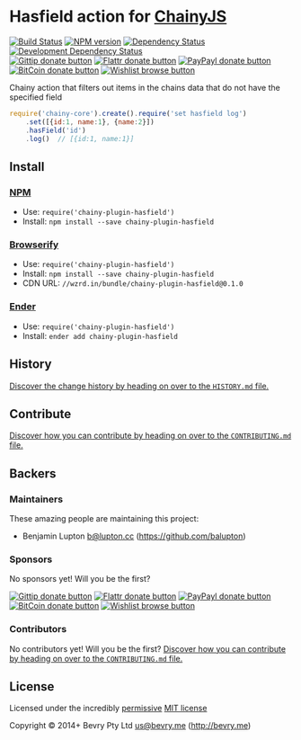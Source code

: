 
<!-- TITLE/ -->

# Hasfield action for [ChainyJS](http://chainy.bevry.me)

<!-- /TITLE -->


<!-- BADGES/ -->

[![Build Status](http://img.shields.io/travis-ci/chainy-plugins/chainy-plugin-hasfield.png?branch=master)](http://travis-ci.org/chainy-plugins/chainy-plugin-hasfield "Check this project's build status on TravisCI")
[![NPM version](http://badge.fury.io/js/chainy-plugin-hasfield.png)](https://npmjs.org/package/chainy-plugin-hasfield "View this project on NPM")
[![Dependency Status](https://david-dm.org/chainy-plugins/hasfield.png?theme=shields.io)](https://david-dm.org/chainy-plugins/hasfield)
[![Development Dependency Status](https://david-dm.org/chainy-plugins/hasfield/dev-status.png?theme=shields.io)](https://david-dm.org/chainy-plugins/hasfield#info=devDependencies)<br/>
[![Gittip donate button](http://img.shields.io/gittip/bevry.png)](https://www.gittip.com/bevry/ "Donate weekly to this project using Gittip")
[![Flattr donate button](http://img.shields.io/flattr/donate.png?color=yellow)](http://flattr.com/thing/344188/balupton-on-Flattr "Donate monthly to this project using Flattr")
[![PayPayl donate button](http://img.shields.io/paypal/donate.png?color=yellow)](https://www.paypal.com/cgi-bin/webscr?cmd=_s-xclick&hosted_button_id=QB8GQPZAH84N6 "Donate once-off to this project using Paypal")
[![BitCoin donate button](http://img.shields.io/bitcoin/donate.png?color=yellow)](https://coinbase.com/checkouts/9ef59f5479eec1d97d63382c9ebcb93a "Donate once-off to this project using BitCoin")
[![Wishlist browse button](http://img.shields.io/wishlist/browse.png?color=yellow)](http://amzn.com/w/2F8TXKSNAFG4V "Buy an item on our wishlist for us")

<!-- /BADGES -->


<!-- CHAINY_DOCUMENTATION/ -->

<!-- DESCRIPTION/ -->

Chainy action that filters out items in the chains data that do not have the specified field

<!-- /DESCRIPTION -->


``` javascript
require('chainy-core').create().require('set hasfield log')
	.set([{id:1, name:1}, {name:2}])
	.hasField('id')
	.log()  // [{id:1, name:1}]
```

<!-- /CHAINY_DOCUMENTATION -->


<!-- INSTALL/ -->

## Install

### [NPM](http://npmjs.org/)
- Use: `require('chainy-plugin-hasfield')`
- Install: `npm install --save chainy-plugin-hasfield`

### [Browserify](http://browserify.org/)
- Use: `require('chainy-plugin-hasfield')`
- Install: `npm install --save chainy-plugin-hasfield`
- CDN URL: `//wzrd.in/bundle/chainy-plugin-hasfield@0.1.0`

### [Ender](http://ender.jit.su/)
- Use: `require('chainy-plugin-hasfield')`
- Install: `ender add chainy-plugin-hasfield`

<!-- /INSTALL -->


<!-- HISTORY/ -->

## History
[Discover the change history by heading on over to the `HISTORY.md` file.](https://github.com/chainy-plugins/chainy-plugin-hasfield/blob/master/HISTORY.md#files)

<!-- /HISTORY -->


<!-- CONTRIBUTE/ -->

## Contribute

[Discover how you can contribute by heading on over to the `CONTRIBUTING.md` file.](https://github.com/chainy-plugins/chainy-plugin-hasfield/blob/master/CONTRIBUTING.md#files)

<!-- /CONTRIBUTE -->


<!-- BACKERS/ -->

## Backers

### Maintainers

These amazing people are maintaining this project:

- Benjamin Lupton <b@lupton.cc> (https://github.com/balupton)

### Sponsors

No sponsors yet! Will you be the first?

[![Gittip donate button](http://img.shields.io/gittip/bevry.png)](https://www.gittip.com/bevry/ "Donate weekly to this project using Gittip")
[![Flattr donate button](http://img.shields.io/flattr/donate.png?color=yellow)](http://flattr.com/thing/344188/balupton-on-Flattr "Donate monthly to this project using Flattr")
[![PayPayl donate button](http://img.shields.io/paypal/donate.png?color=yellow)](https://www.paypal.com/cgi-bin/webscr?cmd=_s-xclick&hosted_button_id=QB8GQPZAH84N6 "Donate once-off to this project using Paypal")
[![BitCoin donate button](http://img.shields.io/bitcoin/donate.png?color=yellow)](https://coinbase.com/checkouts/9ef59f5479eec1d97d63382c9ebcb93a "Donate once-off to this project using BitCoin")
[![Wishlist browse button](http://img.shields.io/wishlist/browse.png?color=yellow)](http://amzn.com/w/2F8TXKSNAFG4V "Buy an item on our wishlist for us")

### Contributors

No contributors yet! Will you be the first?
[Discover how you can contribute by heading on over to the `CONTRIBUTING.md` file.](https://github.com/chainy-plugins/chainy-plugin-hasfield/blob/master/CONTRIBUTING.md#files)

<!-- /BACKERS -->


<!-- LICENSE/ -->

## License

Licensed under the incredibly [permissive](http://en.wikipedia.org/wiki/Permissive_free_software_licence) [MIT license](http://creativecommons.org/licenses/MIT/)

Copyright &copy; 2014+ Bevry Pty Ltd <us@bevry.me> (http://bevry.me)

<!-- /LICENSE -->


